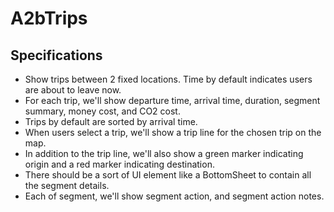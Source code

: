 # A2bTrips

## Specifications
* Show trips between 2 fixed locations. Time by default indicates users are about to leave now.
* For each trip, we'll show departure time, arrival time, duration, segment summary, money cost, and CO2 cost.
* Trips by default are sorted by arrival time.
* When users select a trip, we'll show a trip line for the chosen trip on the map.
* In addition to the trip line, we'll also show a green marker indicating origin and a red marker indicating destination.
* There should be a sort of UI element like a BottomSheet to contain all the segment details.
* Each of segment, we'll show segment action, and segment action notes.

